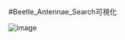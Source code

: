 #Beetle_Antennae_Search可視化

![image](https://raw.githubusercontent.com/cbc106013/DL-Study-Notes/master/doc/BAS.gif)
